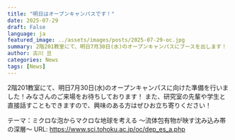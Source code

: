 ```yaml
---
title: "明日はオープンキャンパスです！"
date: 2025-07-29
draft: False
language: ja
featured_image: ../assets/images/posts/2025-07-29-oc.jpg
summary: 2階201教室にて、明日7月30日(水)のオープンキャンパスにブースを出します！
author: 古川 旦
categories: News
tags: [News]
---
```



2階201教室にて、明日7月30日(水)のオープンキャンパスに向けた準備を行いました！みなさんのご来場をお待ちしております！
また、研究室の先輩や学生と直接話すこともできますので、興味のある方はぜひお立ち寄りください！ 


テーマ：ミクロな泡からマクロな地球を考える ～流体包有物が映す沈み込み帯の深層～
URL: https://www.sci.tohoku.ac.jp/oc/dep_es_a.php

<br>



